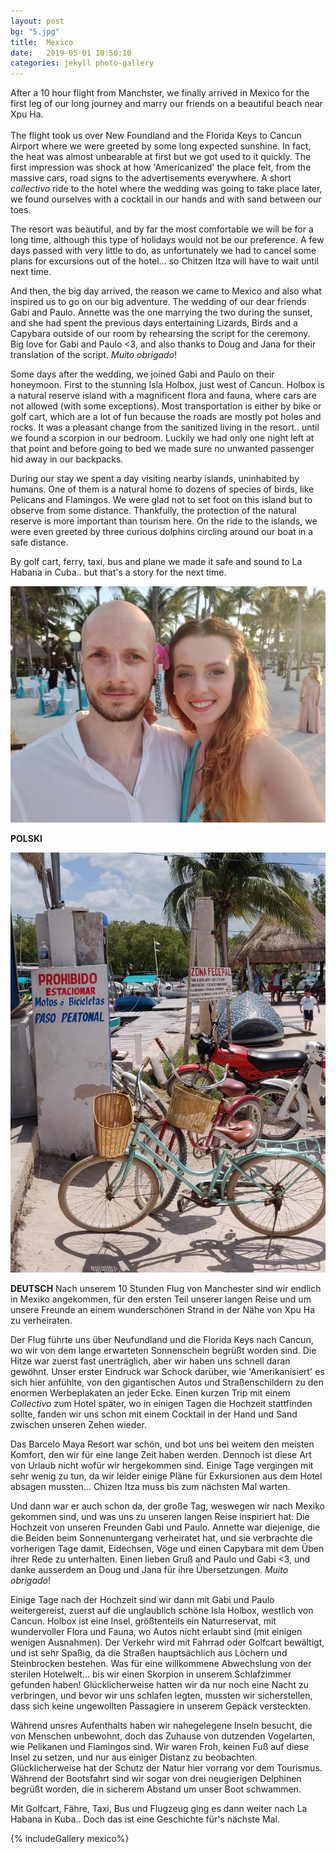 ```yaml
---
layout: post
bg: "5.jpg"
title:  Mexico
date:   2019-05-01 10:50:10 
categories: jekyll photo-gallery
---
```


After a 10 hour flight from Manchster, we finally arrived in Mexico for the first leg of our long journey and marry our friends on a beautiful beach near Xpu Ha.<br><br>
The flight took us over New Foundland and the Florida Keys to Cancun Airport where we were greeted by some long expected sunshine. In fact, the heat was almost unbearable at first but we got used to it quickly. The first impression was shock at  how 'Americanized' the place felt, from the massive cars, road signs to the advertisements everywhere. A short _collectivo_ ride to the hotel where the wedding was going to take place later, we  found ourselves with a cocktail in our hands and with sand between our toes.

The resort was beautiful, and by far the most comfortable we will be for a long time, although this type of holidays would not be our preference. A few days passed with very little to do, as unfortunately we had to cancel some plans for excursions out of the hotel... so Chitzen Itza will have to wait until next time. 

And then, the big day arrived, the reason we came to Mexico and also what inspired us to go on our big adventure. The wedding of our dear friends Gabi and Paulo. Annette was the one marrying the two during the sunset, and she had spent the previous days entertaining Lizards, Birds and a Capybara outside of our room by rehearsing the script for the ceremony. Big love for Gabi and Paulo <3, and also thanks to Doug and Jana for their translation of the script. _Muito obrigado_!

Some days after the wedding, we joined Gabi and Paulo on their honeymoon. First to the stunning Isla Holbox, just west of Cancun. Holbox is a natural reserve island with a magnificent flora and fauna, where cars are not allowed (with some exceptions). Most transportation is either by bike or golf cart, which are a lot of fun because the roads are mostly pot holes and rocks. It was a pleasant change from the sanitized living in the resort.. until we found a scorpion in our bedroom. Luckily we had only one night left at that point and before going to bed we made sure no unwanted passenger hid away in our backpacks.

During our stay we spent a day visiting nearby islands, uninhabited by humans. One of them is a natural home to dozens of species of birds, like Pelicans and Flamingos. We were glad not to set foot on this island but to observe from some distance. Thankfully, the protection of the natural reserve is more important than tourism here. On the ride to the islands, we were even greeted by three curious dolphins circling around our boat in a safe distance.

By golf cart, ferry, taxi, bus and plane we made it safe and sound to La Habana in Cuba.. but that's a story for the next time.

![Together in Mexico](/assets/images/posts/mexico/6.jpg)

<b>POLSKI</b>

![The rules are meant to be broken](/assets/images/posts/mexico/12.jpg)

<b>DEUTSCH</b>
Nach unserem 10 Stunden Flug von Manchester sind wir endlich in Mexiko angekommen, für den ersten Teil unserer langen Reise und um unsere Freunde an einem wunderschönen Strand in der Nähe von Xpu Ha zu verheiraten.

Der Flug führte uns über Neufundland und die Florida Keys nach Cancun, wo wir von dem lange erwarteten Sonnenschein begrüßt worden sind. Die Hitze war zuerst fast unerträglich, aber wir haben uns schnell daran gewöhnt. Unser erster Eindruck war Schock darüber, wie 'Amerikanisiert' es sich hier anfühlte, von den gigantischen Autos und Straßenschildern zu den enormen Werbeplakaten an jeder Ecke. Einen kurzen Trip mit einem _Collectivo_ zum Hotel später, wo in einigen Tagen die Hochzeit stattfinden sollte, fanden wir uns schon mit einem Cocktail in der Hand und Sand zwischen unseren Zehen wieder.

Das Barcelo Maya Resort war schön, und bot uns bei weitem den meisten Komfort, den wir für eine lange Zeit haben werden. Dennoch ist diese Art von Urlaub nicht wofür wir hergekommen sind. Einige Tage vergingen mit sehr wenig zu tun, da wir leider einige Pläne für Exkursionen aus dem Hotel absagen mussten... Chizen Itza muss bis zum nächsten Mal warten.

Und dann war er auch schon da, der große Tag, weswegen wir nach Mexiko gekommen sind, und was uns zu unseren langen Reise inspiriert hat: Die Hochzeit von unseren Freunden Gabi und Paulo. Annette war diejenige, die die Beiden beim Sonnenuntergang verheiratet hat, und sie verbrachte die vorherigen Tage damit, Eidechsen, Vöge und einen Capybara mit dem Üben ihrer Rede zu unterhalten. Einen lieben Gruß and Paulo und Gabi <3, und danke ausserdem an Doug und Jana für ihre Übersetzungen. _Muito obrigado_!

Einige Tage nach der Hochzeit sind wir dann mit Gabi und Paulo weitergereist, zuerst auf die unglaublich schöne Isla Holbox, westlich von Cancun. Holbox ist eine Insel, größtenteils ein Naturreservat, mit wundervoller Flora und Fauna, wo Autos nicht erlaubt sind (mit einigen wenigen Ausnahmen). Der Verkehr wird mit Fahrrad oder Golfcart bewältigt, und ist sehr Spaßig, da die Straßen hauptsächlich aus Löchern und Steinbrocken bestehen. Was für eine willkommene Abwechslung von der sterilen Hotelwelt... bis wir einen Skorpion in unserem Schlafzimmer gefunden haben! Glücklicherweise hatten wir da nur noch eine Nacht zu verbringen, und bevor wir uns schlafen legten, mussten wir sicherstellen, dass sich keine ungewollten Passagiere in unserem Gepäck versteckten. 

Während unsres Aufenthalts haben wir nahegelegene Inseln besucht, die von Menschen unbewohnt, doch das Zuhause von dutzenden Vogelarten, wie Pelikanen und Flamingos sind. Wir waren Froh, keinen Fuß auf diese Insel zu setzen, und nur aus einiger Distanz zu beobachten. Glücklicherweise hat der Schutz der Natur hier vorrang vor dem Tourismus. Während der Bootsfahrt sind wir sogar von drei neugierigen Delphinen begrüßt worden, die in sicherem Abstand um unser Boot schwammen. 

Mit Golfcart, Fähre, Taxi, Bus und Flugzeug ging es dann weiter nach La Habana in Kuba.. Doch das ist eine Geschichte für's nächste Mal.

{% includeGallery mexico%}